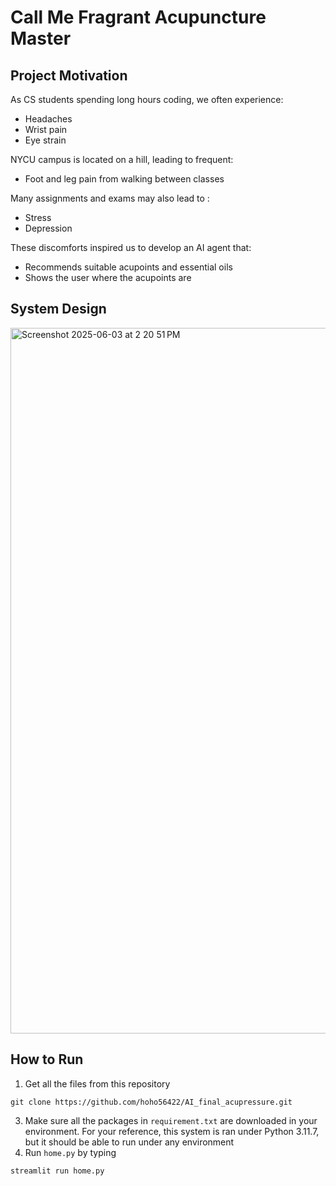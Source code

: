 # Call Me Fragrant Acupuncture Master

## Project Motivation
As CS students spending long hours coding, we often experience:
- Headaches
- Wrist pain
- Eye strain
  
NYCU campus is located on a hill, leading to frequent:
- Foot and leg pain from walking between classes

Many assignments and exams may also lead to :
- Stress
- Depression

These discomforts inspired us to develop an AI agent that:
- Recommends suitable acupoints and essential oils
- Shows the user where the acupoints are

## System Design
<img width="1129" alt="Screenshot 2025-06-03 at 2 20 51 PM" src="https://github.com/user-attachments/assets/2e811888-9fff-44b8-9876-116feca09546" />


## How to Run
1. Get all the files from this repository
```
git clone https://github.com/hoho56422/AI_final_acupressure.git
```
3. Make sure all the packages in `requirement.txt` are downloaded in your environment.
   For your reference, this system is ran under Python 3.11.7, but it should be able to run under any environment
4. Run `home.py` by typing
```
streamlit run home.py
```
